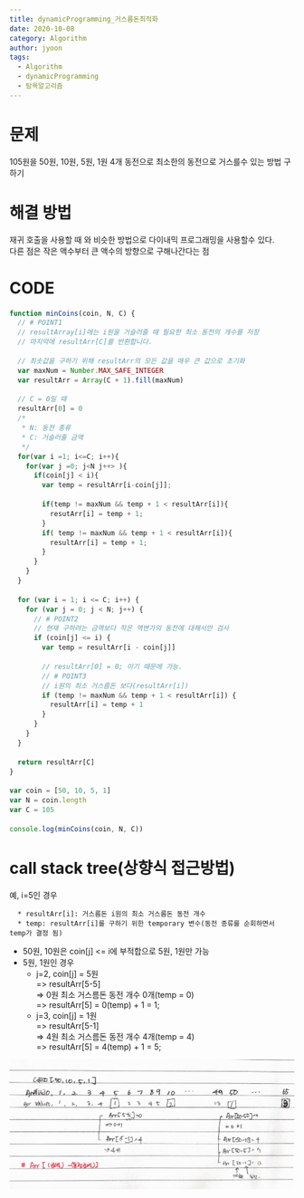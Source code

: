 ```yaml
---
title: dynamicProgramming_거스름돈최적화
date: 2020-10-08
category: Algorithm
author: jyoon
tags:
  - Algorithm
  - dynamicProgramming
  - 탐욕알고리즘
---
```


# 문제

105원을 50원, 10원, 5원, 1원 4개 동전으로 최소한의 동전으로 거스를수 있는 방법 구하기

# 해결 방법

재귀 호출을 사용할 때 와 비슷한 방법으로 다이내믹 프로그래밍을 사용할수 있다.  
다른 점은 작은 액수부터 큰 액수의 방향으로 구해나간다는 점

# CODE

```js
function minCoins(coin, N, C) {
  // # POINT1
  // resultArray[i]에는 i원을 거슬러줄 때 필요한 최소 동전의 개수를 저장
  // 마지막에 resultArr[C]를 반환합니다.

  // 최솟값을 구하기 위해 resultArr의 모든 값을 매우 큰 값으로 초기화
  var maxNum = Number.MAX_SAFE_INTEGER
  var resultArr = Array(C + 1).fill(maxNum)

  // C = 0일 때
  resultArr[0] = 0
  /*
   * N: 동전 종류
   * C: 거슬러줄 금액
   */
  for(var i =1; i<=C; i++){
    for(var j =0; j<N j++> ){
      if(coin[j] < i){
        var temp = resultArr[i-coin[j]];

        if(temp != maxNum && temp + 1 < resultArr[i]){
          resutArr[i] = temp + 1;
        }
        if( temp != maxNum && temp + 1 < resultArr[i]){
          resultArr[i] = temp + 1;
        }
      }
    }
  }

  for (var i = 1; i <= C; i++) {
    for (var j = 0; j < N; j++) {
      // # POINT2
      // 현재 구하려는 금액보다 작은 액변가의 동전에 대해서만 검사
      if (coin[j] <= i) {
        var temp = resultArr[i - coin[j]]

        // resultArr[0] = 0; 이기 때문에 가능.
        // # POINT3
        // i원의 최소 거스름돈 보다(resultArr[i])
        if (temp != maxNum && temp + 1 < resultArr[i]) {
          resultArr[i] = temp + 1
        }
      }
    }
  }

  return resultArr[C]
}

var coin = [50, 10, 5, 1]
var N = coin.length
var C = 105

console.log(minCoins(coin, N, C))
```

# call stack tree(상향식 접근방법)

예, i=5인 경우

```
  * resultArr[i]: 거스름돈 i원의 최소 거스름돈 동전 개수
  * temp: resultArr[i]를 구하기 위한 temporary 변수(동전 종류를 순회하면서 temp가 결정 됨)
```

- 50원, 10원은 coin[j] <= i에 부적합으로 5원, 1원만 가능
- 5원, 1원인 경우
  - j=2, coin[j] = 5원  
     => resultArr[5-5]  
     => 0원 최소 거스름돈 동전 개수 0개(temp = 0)  
     => resultArr[5] = 0(temp) + 1 = 1;
  - j=3, coin[j] = 1원  
     => resultArr[5-1]  
     => 4원 최소 거스름돈 동전 개수 4개(temp = 4)  
     => resultArr[5] = 4(temp) + 1 = 5;

![](./img/07_거스름돈최적화_dynamicProgramming.png)
